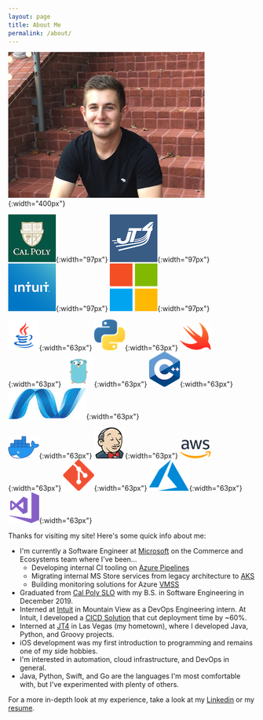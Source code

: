 ```yaml
---
layout: page
title: About Me
permalink: /about/
---
```

![Me](/img/zack3.png "Me!"){:width="400px"}

![CalPoly](/img/CalPoly.jpg "Cal Poly SLO"){:width="97px"}
![JT4](/img/JT4.png "JT4"){:width="97px"}
![Intuit](/img/Intuit.png "Intuit"){:width="97px"}
![MSFT](/img/MSFT.png "Microsoft"){:width="97px"}

![Java](/img/Java.png "Java"){:width="63px"}
![Python](/img/Python.png "Python"){:width="63px"}
![Swift](/img/Swift.png "Swift"){:width="63px"}
![Golang](/img/Golang.png "Golang"){:width="63px"}
![C++](/img/C++.png "C++"){:width="63px"}
![DotNet](/img/dotnet.jpeg "DotNet"){:width="63px"}

![Docker](/img/Docker.png "Docker"){:width="63px"}
![Jenkins](/img/Jenkins.png "Jenkins"){:width="63px"}
![AWS](/img/AWS.png "AWS"){:width="63px"}
![Git](/img/Git.png "Git"){:width="63px"}
![Azure](/img/azure.png "Azure"){:width="63px"}
![Visual Studio](/img/VS.png "Visual Studio"){:width="63px"}

Thanks for visiting my site! Here's some quick info about me:

- I'm currently a Software Engineer at [Microsoft](https://www.microsoft.com/) on the Commerce and Ecosystems team where I've been...
    - Developing internal CI tooling on [Azure Pipelines](https://docs.microsoft.com/en-us/azure/devops/pipelines/get-started/what-is-azure-pipelines?view=azure-devops)
    - Migrating internal MS Store services from legacy architecture to [AKS](https://azure.microsoft.com/en-us/services/kubernetes-service/)
    - Building monitoring solutions for Azure [VMSS](https://docs.microsoft.com/en-us/azure/virtual-machine-scale-sets/overview)
- Graduated from [Cal Poly SLO](https://calpoly.edu) with my B.S. in Software Engineering in December 2019.
- Interned at [Intuit](https://www.intuit.com) in Mountain View as a DevOps Engineering intern. At Intuit, I developed a [CICD Solution](https://docs.google.com/presentation/d/1_KfwMkbWL2P6eP-8-Es44Uad-K_JFiesChWLdf12RMk/edit?usp=sharing) that cut deployment time by ~60%. 
- Interned at [JT4](https://www.jt4llc.com) in Las Vegas (my hometown), where I developed Java, Python, and Groovy projects.
- iOS development was my first introduction to programming and remains one of my side hobbies.
- I'm interested in automation, cloud infrastructure, and DevOps in general.
- Java, Python, Swift, and Go are the languages I'm most comfortable with, but I've experimented with plenty of others. 

For a more in-depth look at my experience, take a look at my [Linkedin](https://www.linkedin.com/in/richardsonz) or my <a href="/resume/">resume</a>.